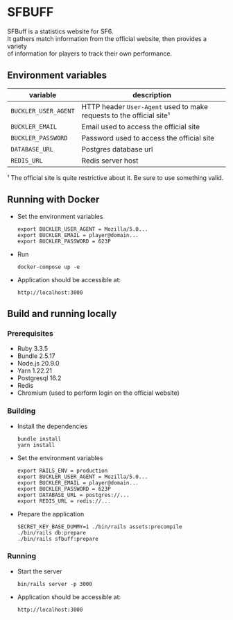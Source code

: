 # SFBUFF

SFBuff is a statistics website for SF6.  
It gathers match information from the official website, then provides a variety  
of information for players to track their own performance.

## Environment variables

| variable                                       | description                                                          |
| ---------------------------------------------- | -------------------------------------------------------------------- |
| `BUCKLER_USER_AGENT`                           | HTTP header `User-Agent` used to make requests to the official site¹ |
| `BUCKLER_EMAIL`                                | Email used to access the official site                               |
| `BUCKLER_PASSWORD`                             | Password used to access the official site                            |
| `DATABASE_URL`                                 | Postgres database url                                                |
| `REDIS_URL`                                    | Redis server host                                                    |

¹ The official site is quite restrictive about it. Be sure to use something valid.

## Running with Docker

- Set the environment variables

      export BUCKLER_USER_AGENT = Mozilla/5.0...
      export BUCKLER_EMAIL = player@domain...
      export BUCKLER_PASSWORD = 623P
    
- Run

      docker-compose up -e

- Application should be accessible at:

      http://localhost:3000

## Build and running locally

### Prerequisites

- Ruby 3.3.5
- Bundle 2.5.17
- Node.js 20.9.0
- Yarn 1.22.21
- Postgresql 16.2
- Redis
- Chromium (used to perform login on the official website)

### Building

- Install the dependencies

      bundle install
      yarn install
  
- Set the environment variables

      export RAILS_ENV = production
      export BUCKLER_USER_AGENT = Mozilla/5.0...
      export BUCKLER_EMAIL = player@domain...
      export BUCKLER_PASSWORD = 623P
      export DATABASE_URL = postgres://...
      export REDIS_URL = redis://...

- Prepare the application

      SECRET_KEY_BASE_DUMMY=1 ./bin/rails assets:precompile
      ./bin/rails db:prepare
      ./bin/rails sfbuff:prepare

### Running

- Start the server

      bin/rails server -p 3000
  
- Application should be accessible at:
  
      http://localhost:3000
